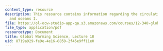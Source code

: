 ```yaml
---
content_type: resource
description: This resource contains information regarding the circulation of the atmosphere
  and oceans I.
file: https://ol-ocw-studio-app-qa.s3.amazonaws.com/courses/12-340-global-warming-science-spring-2012/8719a929fe9e4e1688592f45e9ff11e0_MIT12_340S12_lec10.pdf
file_type: application/pdf
resourcetype: Document
title: Global Warming Science, Lecture 10
uid: 8719a929-fe9e-4e16-8859-2f45e9ff11e0
---
```

